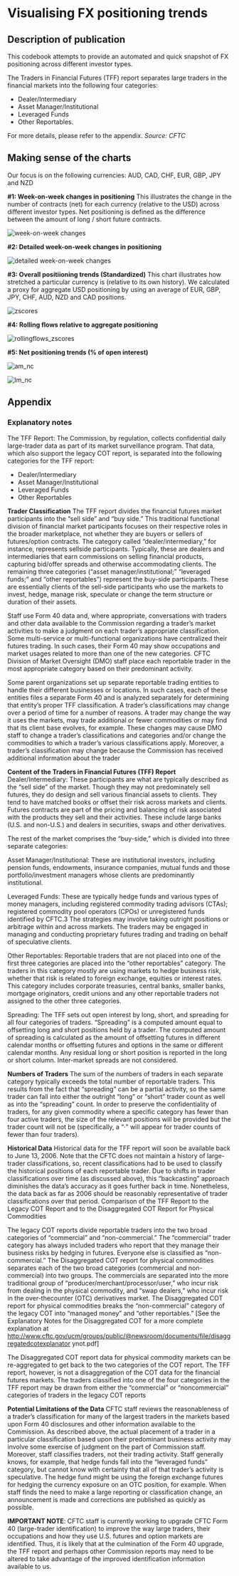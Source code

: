 # Visualising FX positioning trends
## Description of publication
This codebook attempts to provide an automated and quick snapshot of FX positioning across different investor types.

The Traders in Financial Futures (TFF) report  separates large traders in the financial markets into the following four categories:
* Dealer/Intermediary
* Asset Manager/Institutional
* Leveraged Funds
* Other Reportables. 

For more details, please refer to the appendix.
*Source: CFTC*

## Making sense of the charts
Our focus is on the following currencies: AUD, CAD, CHF, EUR, GBP, JPY and NZD

**#1: Week-on-week changes in positioning**
This illustrates the change in the number of contracts (net) for each currency (relative to the USD) across different investor types. Net positioning is defined as the difference between the amount of long / short future contracts.

![week-on-week changes](https://github.com/deltajuliette/CFTC_fx_positioning/blob/master/images/wow_chg.png "week-on-week changes")

**#2: Detailed week-on-week changes in positioning**

![detailed week-on-week changes](https://github.com/deltajuliette/CFTC_fx_positioning/blob/master/images/wow_chg_detailed.png "detailed week-on-week changes")

**#3: Overall positiioning trends (Standardized)**
This chart illustrates how stretched a particular currency is (relative to its own history). We calculated a proxy for  aggregate USD positioning by using an average of EUR, GBP, JPY, CHF, AUD, NZD and CAD positions.

![zscores](https://github.com/deltajuliette/CFTC_fx_positioning/blob/master/images/zscores.png "zscores")

**#4: Rolling flows relative to aggregate positioning**

![rollingflows_zscores](https://github.com/deltajuliette/CFTC_fx_positioning/blob/master/images/rollingflows_zscores.png "rollingflows_zscores")

**#5: Net positioning trends (% of open interest)**

![am_nc](https://github.com/deltajuliette/CFTC_fx_positioning/blob/master/images/aud_am_nc.png "am_nc")

![lm_nc](https://github.com/deltajuliette/CFTC_fx_positioning/blob/master/images/aud_lm_nc.png "lm_nc")

## Appendix
### Explanatory notes
The TFF Report: The Commission, by regulation, collects confidential daily large-trader data as part of its market surveillance program. That data, which also support the legacy COT report, is separated into the following categories for the TFF report:
* Dealer/Intermediary
* Asset Manager/Institutional
* Leveraged Funds
* Other Reportables

**Trader Classification**
The TFF report divides the financial futures market participants into the “sell side” and “buy side.” This traditional functional division of financial market participants focuses on their respective roles in the broader marketplace, not whether they are buyers or sellers of futures/option contracts. The category called “dealer/intermediary,” for instance, represents sellside participants. Typically, these are dealers and intermediaries that earn commissions on selling financial products, capturing bid/offer spreads and otherwise accommodating clients. The remaining three categories (“asset manager/institutional;” “leveraged funds;” and “other reportables”) represent the buy-side participants. These are essentially clients of the sell-side participants who use the markets to invest, hedge, manage risk, speculate or change the term structure or duration of their assets.

Staff use Form 40 data and, where appropriate, conversations with traders and other data available to the Commission regarding a trader’s market activities to make a judgment on each trader’s appropriate classification. Some multi-service or multi-functional organizations have centralized their futures trading. In such cases, their Form 40 may show occupations and market usages related to more than one of the new categories. CFTC Division of Market Oversight (DMO) staff place each reportable trader in the most appropriate category based on their predominant activity.

Some parent organizations set up separate reportable trading entities to handle their different businesses or locations. In such cases, each of these entities files a separate Form 40 and is analyzed separately for determining that entity’s proper TFF classification. A trader’s classifications may change over a period of time for a number of reasons. A trader may change the way it uses the markets, may trade additional or fewer commodities or may find that its client base evolves, for example. These changes may cause DMO staff to change a trader’s classifications and categories and/or change the commodities to which a trader’s various classifications apply. Moreover, a trader’s classification may change because the Commission has received additional information about the trader

**Content of the Traders in Financial Futures (TFF) Report**
Dealer/Intermediary: These participants are what are typically described as the “sell side” of the market. Though they may not predominately sell futures, they do design and sell various financial assets to clients. They tend to have matched books or offset their risk across markets and clients. Futures contracts are part of the pricing and balancing of risk associated with the products they sell and their activities. These include large banks (U.S. and non-U.S.) and dealers in securities, swaps and other derivatives.

The rest of the market comprises the “buy-side,” which is divided into three separate categories: 

Asset Manager/Institutional: These are institutional investors, including pension funds, endowments, insurance companies, mutual funds and those portfolio/investment managers whose clients are predominantly institutional.

Leveraged Funds: These are typically hedge funds and various types of money managers, including registered commodity trading advisors (CTAs); registered commodity pool operators (CPOs) or unregistered funds identified by CFTC.3 The strategies may involve taking outright positions or arbitrage within and across markets. The traders may be engaged in managing and conducting proprietary futures trading and trading on behalf of speculative clients.

Other Reportables: Reportable traders that are not placed into one of the first three categories are placed into the “other reportables” category. The traders in this category mostly are using markets to hedge business risk, whether that risk is related to foreign exchange, equities or interest rates. This category includes corporate treasuries, central banks, smaller banks, mortgage originators, credit unions and any other reportable traders not assigned to the other three categories.

Spreading: The TFF sets out open interest by long, short, and spreading for all four categories of traders. “Spreading” is a computed amount equal to offsetting long and short positions held by a trader. The computed amount of spreading is calculated as the amount of offsetting futures in different calendar months or offsetting futures and options in the same or different calendar months. Any residual long or short position is reported in the long or short column. Inter-market spreads are not considered.

**Numbers of Traders**
The sum of the numbers of traders in each separate category typically exceeds the total number of reportable traders. This results from the fact that “spreading” can be a partial activity, so the same trader can fall into either the outright “long” or “short” trader count as well as into the “spreading” count. In order to preserve the confidentiality of traders, for any given commodity where a specific category has fewer than four active traders, the size of the relevant positions will be provided but the trader count will not be (specifically, a “·” will appear for trader counts of fewer than four traders).

**Historical Data**
Historical data for the TFF report will soon be available back to June 13, 2006. Note that the CFTC does not maintain a history of large-trader classifications, so, recent classifications had to be used to classify the historical positions of each reportable trader. Due to shifts in trader classifications over time (as discussed above), this “backcasting” approach diminishes the data’s accuracy as it goes further back in time. Nonetheless, the data back as far as 2006 should be reasonably representative of trader classifications over that period. Comparison of the TFF Report to the Legacy COT Report and to the Disaggregated COT Report for Physical Commodities

The legacy COT reports divide reportable traders into the two broad categories of “commercial” and “non-commercial.” The “commercial” trader category has always included traders who report that they manage their business risks by hedging in futures. Everyone else is classified as “non-commercial.” The Disaggregated COT report for physical commodities separates each of the two broad categories (commercial and non-commercial) into two groups. The commercials are separated into the more traditional group of “producer/merchant/processor/user,” who incur risk from dealing in the physical commodity, and “swap dealers,” who incur risk in the over-thecounter (OTC) derivatives market. The Disaggregated COT report for physical commodities breaks the “non-commercial” category of the legacy COT into “managed money” and “other reportables.” [See the Explanatory Notes for the Disaggregated COT for a more complete explanation at http://www.cftc.gov/ucm/groups/public/@newsroom/documents/file/disaggregatedcotexplanator ynot.pdf]

The Disaggregated COT report data for physical commodity markets can be re-aggregated to get back to the two categories of the COT report. The TFF report, however, is not a disaggregation of the COT data for the financial futures markets. The traders classified into one of the four categories in the TFF report may be drawn from either the “commercial” or “noncommercial” categories of traders in the legacy COT reports

**Potential Limitations of the Data**
CFTC staff reviews the reasonableness of a trader’s classification for many of the largest traders in the markets based upon Form 40 disclosures and other information available to the Commission. As described above, the actual placement of a trader in a particular classification based upon their predominant business activity may involve some exercise of judgment on the part of Commission staff. Moreover, staff classifies traders, not their trading activity. Staff generally knows, for example, that hedge funds fall into the “leveraged funds” category, but cannot know with certainty that all of that trader’s activity is speculative. The hedge fund might be using the foreign exchange futures for hedging the currency exposure on an OTC position, for example. When staff finds the need to make a large reporting or classification change, an announcement is made and corrections are published as quickly as possible.

**IMPORTANT NOTE**: 
CFTC staff is currently working to upgrade CFTC Form 40 (large-trader identification) to improve the way large traders, their occupations and how they use U.S. futures and option markets are identified. Thus, it is likely that at the culmination of the Form 40 upgrade, the TFF report and perhaps other Commission reports may need to be altered to take advantage of the improved identification information available to us.
